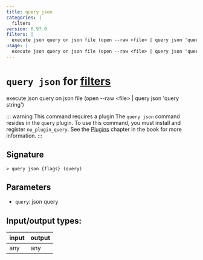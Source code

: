 ```yaml
---
title: query json
categories: |
  filters
version: 0.97.0
filters: |
  execute json query on json file (open --raw <file> | query json 'query string')
usage: |
  execute json query on json file (open --raw <file> | query json 'query string')
---
```

<!-- This file is automatically generated. Please edit the command in https://github.com/nushell/nushell instead. -->

# `query json` for [filters](/commands/categories/filters.md)

<div class='command-title'>execute json query on json file (open --raw &lt;file&gt; | query json &#x27;query string&#x27;)</div>

::: warning This command requires a plugin
The `query json` command resides in the `query` plugin.
To use this command, you must install and register `nu_plugin_query`.
See the [Plugins](/book/plugins.html) chapter in the book for more information.
:::

## Signature

```> query json {flags} (query)```

## Parameters

 -  `query`: json query


## Input/output types:

| input | output |
| ----- | ------ |
| any   | any    |
